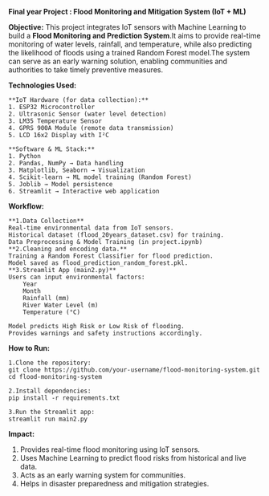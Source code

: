 **Final year Project : Flood Monitoring and Mitigation System (IoT + ML)**

**Objective:**
This project integrates IoT sensors with Machine Learning to build a **Flood Monitoring and Prediction System**.It aims to provide real-time monitoring of water levels, 
rainfall, and temperature, while also predicting the likelihood of floods using a trained Random Forest model.The system can serve as an early warning solution, enabling 
communities and authorities to take timely preventive measures.

**Technologies Used:**
```
**IoT Hardware (for data collection):**
1. ESP32 Microcontroller
2. Ultrasonic Sensor (water level detection)
3. LM35 Temperature Sensor
4. GPRS 900A Module (remote data transmission)
5. LCD 16x2 Display with I²C

**Software & ML Stack:**
1. Python
2. Pandas, NumPy → Data handling
3. Matplotlib, Seaborn → Visualization
4. Scikit-learn → ML model training (Random Forest)
5. Joblib → Model persistence
6. Streamlit → Interactive web application
```

**Workflow:**
```
**1.Data Collection**
Real-time environmental data from IoT sensors.
Historical dataset (flood_20years_dataset.csv) for training.
Data Preprocessing & Model Training (in project.ipynb)
**2.Cleaning and encoding data.**
Training a Random Forest Classifier for flood prediction.
Model saved as flood_prediction_random_forest.pkl.
**3.Streamlit App (main2.py)**
Users can input environmental factors:
    Year
    Month
    Rainfall (mm)
    River Water Level (m)
    Temperature (°C)

Model predicts High Risk or Low Risk of flooding.
Provides warnings and safety instructions accordingly.
```
**How to Run:**
```
1.Clone the repository:
git clone https://github.com/your-username/flood-monitoring-system.git
cd flood-monitoring-system

2.Install dependencies:
pip install -r requirements.txt

3.Run the Streamlit app:
streamlit run main2.py
```

**Impact:**

1. Provides real-time flood monitoring using IoT sensors.
2. Uses Machine Learning to predict flood risks from historical and live data.
3. Acts as an early warning system for communities.
4. Helps in disaster preparedness and mitigation strategies.
